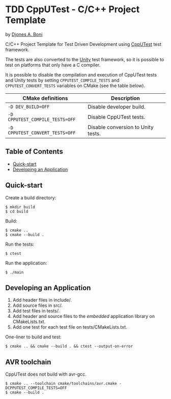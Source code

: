 # TDD CppUTest - C/C++ Project Template

by [Djones A. Boni](https://github.com/djboni)

C/C++ Project Template for Test Driven Development using
[CppUTest](https://github.com/cpputest/cpputest) test framework.

The tests are also converted to the
[Unity](https://github.com/ThrowTheSwitch/Unity) test framework, so it
is possible to test on platforms that only have a C compiler.

It is possible to disable the compilation and execution of CppUTest
tests and Unity tests by setting `CPPUTEST_COMPILE_TESTS` and
`CPPUTEST_CONVERT_TESTS` variables on CMake (see the table below).

| CMake definitions               | Description                        |
| ------------------------------- | ---------------------------------- |
| `-D DEV_BUILD=OFF`              | Disable developer build.           |
| `-D CPPUTEST_COMPILE_TESTS=OFF` | Disable CppUTest tests.            |
| `-D CPPUTEST_CONVERT_TESTS=OFF` | Disable conversion to Unity tests. |

## Table of Contents

- [Quick-start](#quick-start)
- [Developing an Application](#developing-an-application)

## Quick-start

Create a build directory:

```console
$ mkdir build
$ cd build
```

Build:

```console
$ cmake ..
$ cmake --build .
```

Run the tests:

```console
$ ctest
```

Run the application:

```console
$ ./main
```

## Developing an Application

1. Add header files in include/.
2. Add source files in src/.
3. Add test files in tests/.
4. Add header and source files to the _embedded_ application library on
   CMakeLists.txt.
5. Add one test for each test file on tests/CMakeLists.txt.

One-liner to build and test:

```console
$ cmake .. && cmake --build . && ctest --output-on-error
```

## AVR toolchain

CppUTest does not build with avr-gcc.

```console
$ cmake .. --toolchain cmake/toolchains/avr.cmake -DCPPUTEST_COMPILE_TESTS=OFF
$ cmake --build .
```
